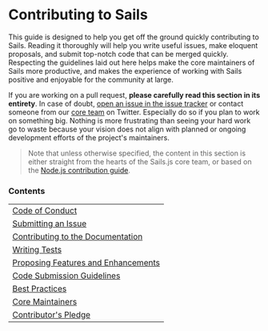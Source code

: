 # Contributing to Sails

This guide is designed to help you get off the ground quickly contributing to Sails.  Reading it thoroughly will help you write useful issues, make eloquent proposals, and submit top-notch code that can be merged quickly.  Respecting the guidelines laid out here helps make the core maintainers of Sails more productive, and makes the experience of working with Sails positive and enjoyable for the community at large.

If you are working on a pull request, **please carefully read this section in its entirety**. In case of doubt, [open an issue in the issue tracker](https://github.com/balderdashy/sails/issues/new) or contact someone from our [core team](https://github.com/balderdashy/sails#team) on Twitter. Especially do so if you plan to work on something big. Nothing is more frustrating than seeing your hard work go to waste because your vision does not align with planned or ongoing development efforts of the project's maintainers.

> Note that unless otherwise specified, the content in this section is either straight from the hearts of the Sails.js core team, or based on the [Node.js contribution guide](https://github.com/joyent/node/blob/master/CONTRIBUTING.md#contributing).



### Contents

|                                                       |
| ----------------------------------------------------------------- |
| [Code of Conduct](http://sailsjs.com/documentation/contributing/code-of-conduct)
| [Submitting an Issue](http://sailsjs.com/documentation/contributing/issue-contributions)
| [Contributing to the Documentation](http://sailsjs.com/documentation/contributing/contributing-to-the-docs)
| [Writing Tests](http://sailsjs.com/documentation/contributing/writing-tests)
| [Proposing Features and Enhancements](http://sailsjs.com/documentation/contributing/proposing-features-enhancements)
| [Code Submission Guidelines](http://sailsjs.com/documentation/contributing/code-submission-guidelines)
| [Best Practices](TODO)
| [Core Maintainers](TODO)
| [Contributor's Pledge](TODO)






<docmeta name="displayName" value="Contributing to Sails">
<docmeta name="isOverviewPage" value="true">
